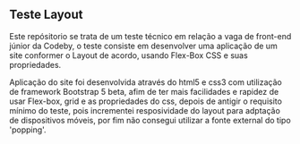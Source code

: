   
## Teste Layout

Este repósitorio se trata de um teste técnico em relação a vaga de front-end júnior da Codeby, o teste consiste em desenvolver uma aplicação de um site conformer o Layout de acordo, usando Flex-Box CSS e suas propriedades.

Aplicação do site foi desenvolvida através do html5 e css3 com utilização de framework Bootstrap 5 beta, afim  de ter mais facilidades e rapidez de usar Flex-box, grid e as propriedades do css, depois de antigir o requisito mínimo do teste, pois incrementei  resposividade do layout para adptação de dispositivos móveis, por fim não consegui utilizar a fonte external do tipo 'popping'. 
